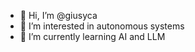 - 👋 Hi, I’m @giusyca
- 👀 I’m interested in autonomous systems
- 🌱 I’m currently learning AI and LLM

<!---
giusyca/giusyca is a ✨ special ✨ repository because its `README.md` (this file) appears on your GitHub profile.
You can click the Preview link to take a look at your changes.
--->
